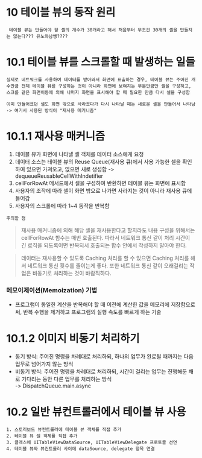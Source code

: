 # 10 테이블 뷰의 동작 원리
     테이블 뷰는 만들어야 할 셀의 개수가 30개라고 해서 처음부터 무조건 30개의 셀을 만들지는 않는다??? 유노와남썡????

# 10.1 테이블 뷰를 스크롤할 때 발생하는 일들
    실제로 네트워크를 사용하여 데이터를 받아와서 화면에 표출하는 경우, 테이블 뷰는 주어진 개수만큼 전체 테이블 뷰를 구성하는 것이 아니라 화면에 보여지는 부분만큼만 셀을 구성하고, 스크롤 같은 화면이동에 의해 나머지 화면을 표시해야 할 때 필요한 만큼 다시 셀을 구성함

    이미 만들어졌던 셀도 화면 밖으로 사라졌다가 다시 나타날 때는 새로운 셀을 만들어서 나타남
    -> 여기서 사용된 방식이 "재사용 메커니즘"

# 10.1.1 재사용 매커니즘

1. 테이블 뷰가 화면에 나타낼 셀 객체를 데이터 소스에게 요청
2. 데이터 소스는 테이블 뷰의 Reuse Queue(재사용 큐)에서 사용 가능한 셀을 확인하여 있으면 가져오고, 없으면 새로 생성함 -> dequeueReusableCellWithIndetifier
3. cellForRowAt 메서드에서 셀을 구성하여 반환하면 테이블 뷰는 화면에 표시함
4. 사용자의 조작에 따라 셀이 화면 밖으로 나가면 사라지는 것이 아니라 재사용 큐에 들어감
5. 사용자의 스크롤에 따라 1~4 동작을 반복함

`주의할 점`  
> 재사용 매커니즘에 의해 해당 셀을 재사용한다고 할지라도 내용 구성을 위해서는 cellForRowAt 함수는 매번 호출된다. 따라서 네트워크 통신 같이 처리 시간이 긴 로직을 되도록이면 반복되서 호출되는 함수 안에서 작성하지 말아야 한다.  

> 데이터는 재사용할 수 있도록 Caching 처리를 할 수 있으면 Caching 처리를 해서 네트워크 통신 횟수를 줄이는게 좋다. 또한 네트워크 통신 같이 오래걸리는 작업은 비동기로 처리하는 것이 바람직하다.

### 메모이제이션(Memoization) 기법
- 프로그램이 동일한 계산을 반복해야 할 때 이전에 계산한 값을 메모리에 저장함으로써, 반복 수행을 제거하고 프로그램의 실행 속도를 빠르게 하는 기술

# 10.1.2 이미지 비동기 처리하기

* 동기 방식: 주어진 명령을 차례대로 처리하되, 하나의 업무가 완료될 때까지는 다음 업무로 넘어가지 않는 방식
* 비동기 방식: 주어진 명령을 차례대로 처리하되, 시간이 걸리는 업무는 진행해둔 채로 기다리는 동안 다른 업무를 처리하는 방식  
-> DispatchQueue.main.async

# 10.2 일반 뷰컨트롤러에서 테이블 뷰 사용
    1. 스토리보드 뷰컨트롤러에 테이블 뷰 객체를 직접 추가
    2. 테이블 뷰 셀 객체를 직접 추가
    3. 클래스에 UITableViewDataSource, UITableViewDelegate 프로토콜 선언
    4. 테이블 뷰와 뷰컨트롤러 사이에 dataSource, delegate 항목 연결
